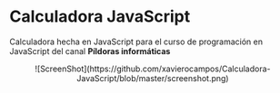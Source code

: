 # Calculadora JavaScript

Calculadora hecha en JavaScript para el curso de programación en JavaScript del canal **Píldoras informáticas**

<center>![ScreenShot](https://github.com/xavierocampos/Calculadora-JavaScript/blob/master/screenshot.png)</center>
